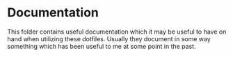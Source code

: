 # Documentation

This folder contains useful documentation which it may be useful to have on hand
when utilizing these dotfiles.  Usually they document in some way something
which has been useful to me at some point in the past.
